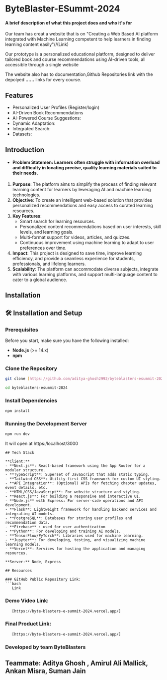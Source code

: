 # ByteBlaster-ESummt-2024

#### A brief description of what this project does and who it's for
Our team has creat a website that is on "Creating a Web Based AI platform integrated with Machine Learning competent to help learners  in finding learning content easily"//(Link)

Our prototype is a personalized educational platform, designed to deliver tailored book and course recommendations using AI-driven tools, all accessible through a single website

The website also has to documentation,Github Repositories link with the depolyed **......** links for every course.

## Features

- Personalized User Profiles (Register/login)
- AI-Driven Book Recommendations
- AI-Powered Course Suggestions:
- Dynamic Adaptation:
- Integrated Search:
- Datasets: 


## Introduction

- #### **Problem Statemen**: Learners often struggle with information overload and difficulty in locating precise, quality learning materials suited to their needs. 

1. **Purpose**: The platform aims to simplify the process of finding relevant learning content for learners by leveraging AI and machine learning technologies.    
2. **Objective**: To create an intelligent web-based solution that provides personalized recommendations and easy access to curated learning resources.  
3. **Key Features**:  
   - Smart search for learning resources.  
   - Personalized content recommendations based on user interests, skill levels, and learning goals.  
   - Multi-format support for videos, articles, and quizzes.  
   - Continuous improvement using machine learning to adapt to user preferences over time.  
4. **Impact**: This project is designed to save time, improve learning efficiency, and provide a seamless experience for students, professionals, and lifelong learners.  
5. **Scalability**: The platform can accommodate diverse subjects, integrate with various learning platforms, and support multi-language content to cater to a global audience.  

## Installation
## 🛠️ Installation and Setup

### Prerequisites

Before you start, make sure you have the following installed:

- **Node.js** (>= 14.x)
- **npm** 

### Clone the Repository

```bash
git clone [https://github.com/aditya-ghosh2992/byteblasters-esummit-2024.git]
```
```bash
cd byteblasters-esummit-2024
```

### Install Dependencies
 ```bash
 npm install
 ```

 ### Running the Development Server
 ```bash
 npm run dev
 ```

 It will open at https:/localhost/3000

```
## Tech Stack

**Client:** 
- **Next.js**: React-based framework using the App Router for a modular structure.
- **TypeScript**: Superset of JavaScript that adds static typing.
- **Tailwind CSS**: Utility-first CSS framework for custom UI styling.
- **API Integration**: (Optional) APIs for fetching chapter updates, event details, etc.
- **HTML/CSS/JavaScript**: For website structure and styling.
- **React.js**: For building a responsive and interactive UI.
- **Node.js** with Express: For server-side operations and API development.
- **Flask**: Lightweight framework for handling backend services and integrating AI models.
- **PostgreSQL**: Databases for storing user profiles and recommendation data.
- **Firebase** : used for user authentication 
- **Python**: For developing and training AI models.
- **TensorFlow/PyTorch**: Libraries used for machine learning.
- **Jupyter**: For developing, testing, and visualizing machine learning models.
- **Vercel**: Services for hosting the application and managing resources.

**Server:** Node, Express

## Resources 

### GitHub Public Repository Link: 
```bash
   Link
```
### Demo Video Link:
```bash
   [https://byte-blasters-e-summit-2024.vercel.app/]

```
### Final Product Link:
```bash
   [https://byte-blasters-e-summit-2024.vercel.app/]
```

### Developed by team ByteBlasters
## Teammate: Aditya Ghosh , Amirul Ali Mallick, Ankan Misra, Suman Jain
